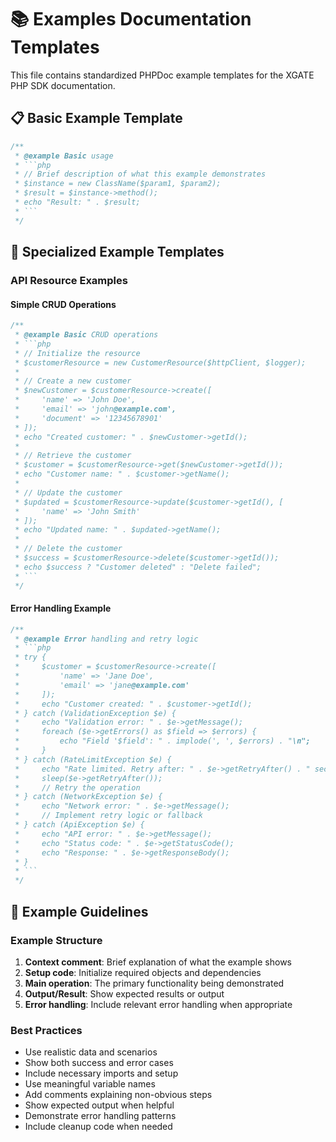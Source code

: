 # 📚 Examples Documentation Templates

This file contains standardized PHPDoc example templates for the XGATE PHP SDK documentation.

## 📋 Basic Example Template

```php
/**
 * @example Basic usage
 * ```php
 * // Brief description of what this example demonstrates
 * $instance = new ClassName($param1, $param2);
 * $result = $instance->method();
 * echo "Result: " . $result;
 * ```
 */
```

## 🎯 Specialized Example Templates

### API Resource Examples

#### Simple CRUD Operations
```php
/**
 * @example Basic CRUD operations
 * ```php
 * // Initialize the resource
 * $customerResource = new CustomerResource($httpClient, $logger);
 * 
 * // Create a new customer
 * $newCustomer = $customerResource->create([
 *     'name' => 'John Doe',
 *     'email' => 'john@example.com',
 *     'document' => '12345678901'
 * ]);
 * echo "Created customer: " . $newCustomer->getId();
 * 
 * // Retrieve the customer
 * $customer = $customerResource->get($newCustomer->getId());
 * echo "Customer name: " . $customer->getName();
 * 
 * // Update the customer
 * $updated = $customerResource->update($customer->getId(), [
 *     'name' => 'John Smith'
 * ]);
 * echo "Updated name: " . $updated->getName();
 * 
 * // Delete the customer
 * $success = $customerResource->delete($customer->getId());
 * echo $success ? "Customer deleted" : "Delete failed";
 * ```
 */
```

#### Error Handling Example
```php
/**
 * @example Error handling and retry logic
 * ```php
 * try {
 *     $customer = $customerResource->create([
 *         'name' => 'Jane Doe',
 *         'email' => 'jane@example.com'
 *     ]);
 *     echo "Customer created: " . $customer->getId();
 * } catch (ValidationException $e) {
 *     echo "Validation error: " . $e->getMessage();
 *     foreach ($e->getErrors() as $field => $errors) {
 *         echo "Field '$field': " . implode(', ', $errors) . "\n";
 *     }
 * } catch (RateLimitException $e) {
 *     echo "Rate limited. Retry after: " . $e->getRetryAfter() . " seconds";
 *     sleep($e->getRetryAfter());
 *     // Retry the operation
 * } catch (NetworkException $e) {
 *     echo "Network error: " . $e->getMessage();
 *     // Implement retry logic or fallback
 * } catch (ApiException $e) {
 *     echo "API error: " . $e->getMessage();
 *     echo "Status code: " . $e->getStatusCode();
 *     echo "Response: " . $e->getResponseBody();
 * }
 * ```
 */
```

## 🎨 Example Guidelines

### Example Structure
1. **Context comment**: Brief explanation of what the example shows
2. **Setup code**: Initialize required objects and dependencies
3. **Main operation**: The primary functionality being demonstrated
4. **Output/Result**: Show expected results or output
5. **Error handling**: Include relevant error handling when appropriate

### Best Practices
- Use realistic data and scenarios
- Show both success and error cases
- Include necessary imports and setup
- Use meaningful variable names
- Add comments explaining non-obvious steps
- Show expected output when helpful
- Demonstrate error handling patterns
- Include cleanup code when needed
